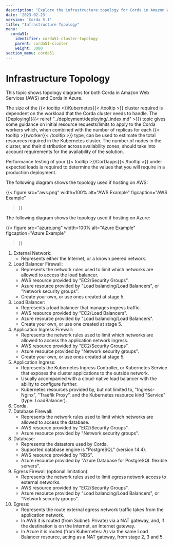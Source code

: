 ```yaml
---
description: "Explore the infrastructure topology for Corda in Amazon Web Services (AWS) or Corda in Azure."
date: '2023-02-23'
version: 'Corda 5.1'
title: "Infrastructure Topology"
menu:
  corda51:
    identifier: corda51-cluster-topology
    parent: corda51-cluster
    weight: 3000
section_menu: corda51
---
```

# Infrastructure Topology

This topic shows topology diagrams for both Corda in Amazon Web Services (AWS) and Corda in Azure.

The size of the {{< tooltip >}}Kubernetes{{< /tooltip >}} cluster required is dependent on the workload that the Corda cluster needs to handle. The [Deploying]({{< relref "../deployment/deploying/_index.md" >}}) topic gives some guidance on initial resource requests/limits to apply to the Corda workers which, when combined with the number of replicas for each {{< tooltip >}}worker{{< /tooltip >}} type, can be used to estimate the total resources required in the Kubernetes cluster. The number of nodes in the cluster, and their distribution across availability zones, should take into account requirements for the availability of the solution.

Performance testing of your {{< tooltip >}}CorDapps{{< /tooltip >}} under expected loads is required to determine the values that you will require in a production deployment.

The following diagram shows the topology used if hosting on AWS:

{{<
  figure
  src="aws.png"
  width=100%
  alt="AWS Example"
  figcaption="AWS Example"
>}}

The following diagram shows the topology used if hosting on Azure:

{{<
  figure
  src="azure.png"
  width=100%
  alt="Azure Example"
  figcaption="Azure Example"
>}}

1. External Network:
    * Represents either the Internet, or a known peered network.
2. Load Balancer Firewall:
    * Represents the network rules used to limit which networks are allowed to access the load balancer.
    * AWS resource provided by "EC2/Security Groups".
    * Azure resource provided by "Load balancing/Load Balancers", or "Network security groups".
    * Create your own, or use ones created at stage 5.
3. Load Balancer:
    * Represents a load balancer that manages ingress traffic.
    * AWS resource provided by "EC2/Load Balancers".
    * Azure resource provided by "Load balancing/Load Balancers".
    * Create your own, or use one created at stage 5.
4. Application Ingress Firewall:
    * Represents the network rules used to limit which networks are allowed to access the application network ingress.
    * AWS resource provided by "EC2/Security Groups".
    * Azure resource provided by "Network security groups".
    * Create your own, or use ones created at stage 5.
5. Application Ingress:
    * Represents the Kubernetes Ingress Controller, or Kubernetes Service that exposes the cluster applications to the outside network.
    * Usually accompanied with a cloud-native load balancer with the ability to configure further.
    * Kubernetes resources provided by, but not limited to, "Ingress-Nginx", "Traefik Proxy", and the Kubernetes resource kind "Service" (type: LoadBalancer).
6. Corda.
7. Database Firewall:
    * Represents the network rules used to limit which networks are allowed to access the database.
    * AWS resource provided by "EC2/Security Groups".
    * Azure resource provided by "Network security groups".
8. Database:
    * Represents the datastore used by Corda.
    * Supported database engine is "PostgreSQL" (version 14.4).
    * AWS resource provided by "RDS".
    * Azure resource provided by "Azure Database for PostgreSQL flexible servers".
9. Egress Firewall (optional limitation):
    * Represents the network rules used to limit egress network access to external networks.
    * AWS resource provided by "EC2/Security Groups".
    * Azure resource provided by "Load balancing/Load Balancers", or "Network security groups".
10. Egress:
    * Represents the route external egress network traffic takes from the application network.
    * In AWS it is routed (from Subnet: Private) via a NAT gateway, and, if the destination is on the Internet, an Internet gateway.
    * In Azure it is routed (from Kubernetes: A) via the same Load Balancer resource, acting as a NAT gateway, from stage 2, 3 and 5.
